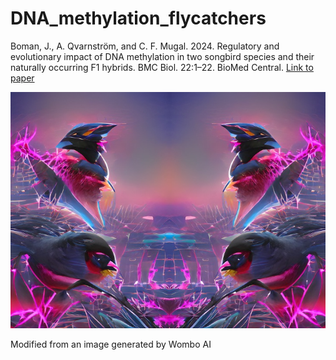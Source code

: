 # DNA_methylation_flycatchers


Boman, J., A. Qvarnström, and C. F. Mugal. 2024. Regulatory and evolutionary impact of DNA methylation in two songbird species and their naturally occurring F1 hybrids. BMC Biol. 22:1–22. BioMed Central. [Link to paper]([https://bmcbiol.biomedcentral.com/articles/10.1186/s12915-024-01920-2])



![alt text](https://github.com/JesperBoman/DNA_methylation_flycatchers/blob/main/GH_cover.jpg)

Modified from an image generated by Wombo AI
